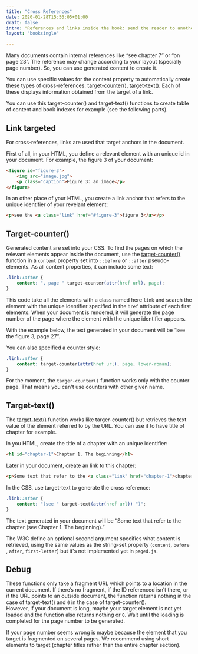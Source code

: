 ```yaml
---
title: "Cross References"
date: 2020-01-28T15:56:05+01:00
draft: false
intro: "References and links inside the book: send the reader to another page using hyperlinks"
layout: "booksingle"

---
```







Many documents contain internal references like “see chapter 7” or “on page 23”. The reference may change according to your layout (specially page number). So, you can use generated content to create it.

You can use specific values for the content property  to automatically create these types of cross-references: [target-counter()](https://www.w3.org/TR/css-gcpm-3/#funcdef-target-counter),  [target-text()](https://www.w3.org/TR/css-gcpm-3/#target-text-function). Each of these displays information obtained from the target of a link. 

You can use this target-counter() and target-text() functions to create table of content and book indexes for example (see the following parts).



## Link targeted

For cross-references, links are used that target anchors in the document. 

First of all, in your HTML, you define a relevant element with an unique id in your document. For example, the figure 3 of your document:

```html
<figure id="figure-3">
	<img src="image.jpg">
	<p class="caption">Figure 3: an image</p>
</figure>
```



In an other place of your HTML, you create a link anchor that refers to the unique identifier of your revelant element:

```html
<p>see the <a class="link" href="#figure-3">figure 3</a></p>
```



## Target-counter()

Generated content are set into your CSS. To find the pages on which the relevant elements appear inside the document, use the [target-counter()](https://www.w3.org/TR/css-gcpm-3/#target-counter) function in a `content` property set into `::before` or `::after` pseudo-elements. As all content properties, it can include some text:

```css
.link::after {
	content: ", page " target-counter(attr(href url), page);
}
```

This code take all the elements with a class named here `link` and search the element with the unique identifier specified in the `href` attribute of each first elements. When your document is rendered, it will generate the page number of the page where the element with the unique identifier appears.

With the example below, the text generated in your document will be  “see the  figure 3, page 27”.



You can also specified a counter style:

```css
.link::after {
	content: target-counter(attr(href url), page, lower-roman);
}
```

For the moment, the `targer-counter()` function works only with the counter page. That means you can't use counters with other given name.





## Target-text()

The [target-text()](https://www.w3.org/TR/css-gcpm-3/#target-text) function works like targer-counter() but retrieves the text value of the element referred to by the URL. You can use it to have title of chapter for example.

In you HTML, create the title of a chapter with an unique identifier:

```HTML
<h1 id="chapter-1">Chapter 1. The beginning</h1>
```

Later in your document, create an link to this chapter:

```HTML
<p>Some text that refer to the <a class="link" href="chapter-1">chapter</a>.<p>
```

In the CSS, use target-text to generate the cross reference:

```css
.link::after {
	content: "(see " target-text(attr(href url)) ")";
}
```

The text generated in your document will be  “Some text that refer to the chapter (see Chapter 1. The beginning).”



The W3C define an optional second argument specifies what content is retrieved, using the same values as the string-set property (`content`, `before `, `after`, `first-letter`) but it's not implemented yet in `paged.js`.



## Debug


These functions only take a fragment URL which points to a location in the current document. If there’s no fragment, if the ID referenced isn’t there, or if the URL points to an outside document, the function returns nothing in the case of target-text() and `0` in the case of target-counter().   
However, if your document is long, maybe your target element is not yet loaded and the function also returns nothing or `0`. Wait until the loading is completed for the page number to be generated.

If your page number seems wrong is maybe because the element that you target is fragmented on several pages. We recommend using short elements to target (chapter titles rather than the entire chapter section).
